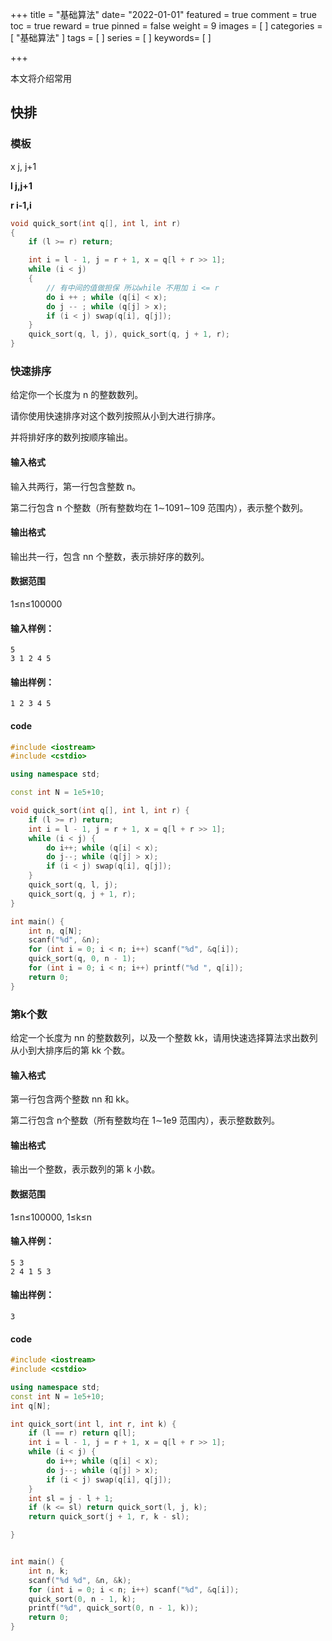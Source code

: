 +++
title = "基础算法"
date= "2022-01-01"
featured = true
comment = true
toc = true
reward = true
pinned = false
weight = 9
images = [
]
categories = [
  "基础算法"
]
tags = [
]
series = [
]
keywords= [
]

+++

本文将介绍常用

<!--more-->



## 快排

### **模板**



x j, j+1

**l j,j+1**

**r i-1,i**

```cpp
void quick_sort(int q[], int l, int r)
{
    if (l >= r) return;

    int i = l - 1, j = r + 1, x = q[l + r >> 1];
    while (i < j)
    {
        // 有中间的值做担保 所以while 不用加 i <= r
        do i ++ ; while (q[i] < x);
        do j -- ; while (q[j] > x);
        if (i < j) swap(q[i], q[j]);
    }
    quick_sort(q, l, j), quick_sort(q, j + 1, r);
}


```







### 快速排序



给定你一个长度为 n 的整数数列。

请你使用快速排序对这个数列按照从小到大进行排序。

并将排好序的数列按顺序输出。

#### 输入格式

输入共两行，第一行包含整数 n。

第二行包含 n 个整数（所有整数均在 1∼1091∼109 范围内），表示整个数列。

#### 输出格式

输出共一行，包含 nn 个整数，表示排好序的数列。

#### 数据范围

1≤n≤100000

#### 输入样例：

```
5
3 1 2 4 5
```

#### 输出样例：

```
1 2 3 4 5
```





#### **code**

```cpp
#include <iostream>
#include <cstdio>

using namespace std;

const int N = 1e5+10;

void quick_sort(int q[], int l, int r) {
    if (l >= r) return;
    int i = l - 1, j = r + 1, x = q[l + r >> 1];
    while (i < j) {
        do i++; while (q[i] < x);
        do j--; while (q[j] > x);
        if (i < j) swap(q[i], q[j]);
    }
    quick_sort(q, l, j);
    quick_sort(q, j + 1, r);
}

int main() {
    int n, q[N];
    scanf("%d", &n);
    for (int i = 0; i < n; i++) scanf("%d", &q[i]);
    quick_sort(q, 0, n - 1);
    for (int i = 0; i < n; i++) printf("%d ", q[i]);
    return 0;
}
```



### 第k个数

给定一个长度为 nn 的整数数列，以及一个整数 kk，请用快速选择算法求出数列从小到大排序后的第 kk 个数。

#### 输入格式

第一行包含两个整数 nn 和 kk。

第二行包含 n个整数（所有整数均在 1∼1e9 范围内），表示整数数列。

#### 输出格式

输出一个整数，表示数列的第 k 小数。

#### 数据范围

1≤n≤100000,
1≤k≤n

#### 输入样例：

```
5 3
2 4 1 5 3
```

#### 输出样例：

```
3
```



#### **code**





```cpp
#include <iostream>
#include <cstdio>

using namespace std;
const int N = 1e5+10;
int q[N];

int quick_sort(int l, int r, int k) {
    if (l == r) return q[l];
    int i = l - 1, j = r + 1, x = q[l + r >> 1];
    while (i < j) {
        do i++; while (q[i] < x);
        do j--; while (q[j] > x);
        if (i < j) swap(q[i], q[j]);
    }
    int sl = j - l + 1;
    if (k <= sl) return quick_sort(l, j, k);
    return quick_sort(j + 1, r, k - sl);

}


int main() {
    int n, k;
    scanf("%d %d", &n, &k);
    for (int i = 0; i < n; i++) scanf("%d", &q[i]);
    quick_sort(0, n - 1, k);
    printf("%d", quick_sort(0, n - 1, k));
    return 0;
}
```





